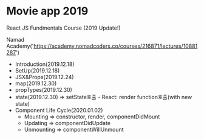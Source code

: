 # Movie app 2019

React JS Fundmentals Course (2019 Update!)

Namad Academy('https://academy.nomadcoders.co/courses/216871/lectures/10881287')

- Introduction(2019.12.18)
- SetUp(2019.12.18)
- JSX&Props(2019.12.24)
- map(2019.12.30)
- propTypes(2019.12.30)
- state(2019.12.30) => setState호출 - React: render function호출(with new state)
- Component Life Cycle(2020.01.02)
    - Mounting => constructor, render, componentDidMount
    - Updating => componentDidUpdate
    - Unmounting => componentWillUnmount